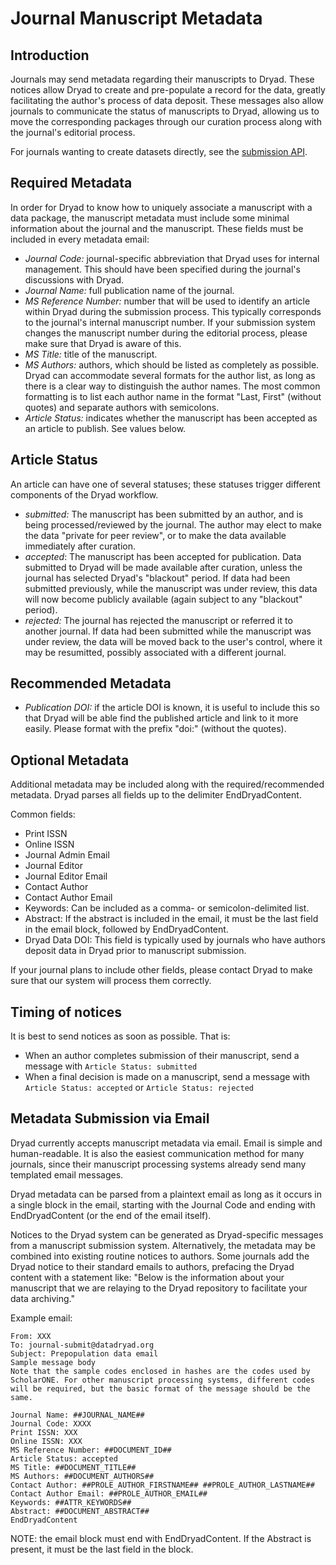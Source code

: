 
Journal Manuscript Metadata
===========================

Introduction
------------

Journals may send metadata regarding their manuscripts to Dryad. These
notices allow Dryad to create and pre-populate a record for the data,
greatly facilitating the author's process of data deposit. These
messages also allow journals to communicate the status of manuscripts
to Dryad, allowing us to move the corresponding packages through our
curation process along with the journal's editorial process.

For journals wanting to create datasets directly, see the
[submission API](submission.md).


Required Metadata
-----------------

In order for Dryad to know how to uniquely associate a manuscript
with a data package, the manuscript metadata must include some minimal
information about the journal and the manuscript. These fields must
be included in every metadata email:

- *Journal Code:* journal-specific abbreviation that Dryad uses
  for internal management. This should have been specified during the
  journal's discussions with Dryad.
- *Journal Name:* full publication name of the journal.
- *MS Reference Number:* number that will be used to identify an
  article within Dryad during the submission process. This typically
  corresponds to the journal's internal manuscript number. If your
  submission system changes the manuscript number during the editorial
  process, please make sure that Dryad is aware of this.
- *MS Title:* title of the manuscript.
- *MS Authors:* authors, which should be listed as completely as
  possible. Dryad can accommodate several formats for the author list,
  as long as there is a clear way to distinguish the author names. The
  most common formatting is to list each author name in the format
  "Last, First" (without quotes) and separate authors with semicolons.
- *Article Status:* indicates whether the manuscript has been accepted
  as an article to publish. See values below. 


Article Status
--------------

An article can have one of several statuses; these statuses trigger
different components of the Dryad workflow.

- *submitted:* The manuscript has been submitted by an author, and is
being processed/reviewed by the journal. The author may elect to make
the data "private for peer review", or to make the data available
immediately after curation.
- *accepted*: The manuscript has been accepted for publication. Data
submitted to Dryad will be made available after curation, unless the
journal has selected Dryad's "blackout" period. If data had been
submitted previously, while the manuscript was under review, this data
will now become publicly available (again subject to any "blackout" period).
- *rejected:* The journal has rejected the manuscript or referred it
  to another journal. If data had been submitted while the manuscript
  was under review, the data will be moved back to the user's control,
  where it may be resumitted, possibly associated with a different
  journal.


Recommended Metadata
--------------------

- *Publication DOI:* if the article DOI is known, it is useful to include
this so that Dryad will be able find the published article and link
to it more easily. Please format with the prefix "doi:" (without the
quotes).


Optional Metadata
-----------------

Additional metadata may be included along with the
required/recommended metadata. Dryad parses all fields up to the
delimiter EndDryadContent.

Common fields:
- Print ISSN
- Online ISSN
- Journal Admin Email
- Journal Editor
- Journal Editor Email
- Contact Author
- Contact Author Email
- Keywords: Can be included as a comma- or semicolon-delimited list.
- Abstract: If the abstract is included in the email, it must be the last field
  in the email block, followed by EndDryadContent.
- Dryad Data DOI: This field is typically used by journals who have
  authors deposit data in Dryad prior to manuscript submission.

If your journal plans to include other fields, please contact Dryad
to make sure that our system will process them correctly.


Timing of notices
-----------------

It is best to send notices as soon as possible. That is:
- When an author completes submission of their manuscript,
  send a message with `Article Status: submitted`
- When a final decision is made on a manuscript,
  send a message with `Article Status: accepted` or `Article Status: rejected`


Metadata Submission via Email
-----------------------------

Dryad currently accepts manuscript metadata via email. Email is simple
and human-readable. It is also the easiest communication method for
many journals, since their manuscript processing systems already send
many templated email messages.

Dryad metadata can be parsed from a plaintext email as long as it
occurs in a single block in the email, starting with the Journal Code
and ending with EndDryadContent (or the end of the email itself).

Notices to the Dryad system can be generated as Dryad-specific messages from a
manuscript submission system. Alternatively, the metadata may be combined into
existing routine notices to authors. Some journals add the Dryad notice to their
standard emails to authors, prefacing the Dryad content with a statement like:
"Below is the information about your manuscript that we are relaying to the
Dryad repository to facilitate your data archiving."

Example email:

```
From: XXX
To: journal-submit@datadryad.org
Subject: Prepopulation data email
Sample message body
Note that the sample codes enclosed in hashes are the codes used by
ScholarONE. For other manuscript processing systems, different codes
will be required, but the basic format of the message should be the
same.

Journal Name: ##JOURNAL_NAME##
Journal Code: XXXX
Print ISSN: XXX
Online ISSN: XXX
MS Reference Number: ##DOCUMENT_ID##
Article Status: accepted
MS Title: ##DOCUMENT_TITLE##
MS Authors: ##DOCUMENT_AUTHORS##
Contact Author: ##PROLE_AUTHOR_FIRSTNAME## ##PROLE_AUTHOR_LASTNAME##
Contact Author Email: ##PROLE_AUTHOR_EMAIL##
Keywords: ##ATTR_KEYWORDS##
Abstract: ##DOCUMENT_ABSTRACT##
EndDryadContent
```

NOTE: the email block must end with EndDryadContent. If the Abstract
is present, it must be the last field in the block.

